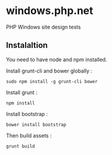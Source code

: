 windows.php.net
===============

PHP Windows site design tests

Instalaltion
------------

You need to have node and npm installed.

Install grunt-cli and bower globally :
```
sudo npm install -g grunt-cli bower
```
Install grunt :
```
npm install
```
Install bootstrap :
```
bower install bootstrap
```
Then build assets :
```
grunt build
```